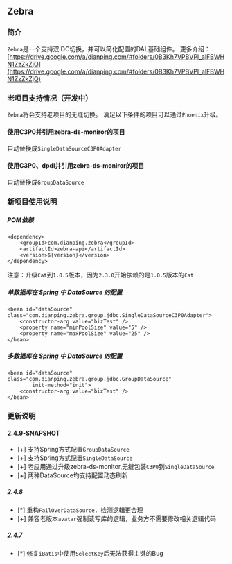 ## Zebra

### 简介
`Zebra`是一个支持双IDC切换，并可以简化配置的DAL基础组件。
更多介绍：[https://drive.google.com/a/dianping.com/#folders/0B3Kh7VPBVPl_alFBWHN1ZzZkZjQ](https://drive.google.com/a/dianping.com/#folders/0B3Kh7VPBVPl_alFBWHN1ZzZkZjQ)


### 老项目支持情况（开发中）
`Zebra`将会支持老项目的无缝切换。
满足以下条件的项目可以通过`Phoenix`升级。

#### 使用C3P0并引用zebra-ds-moniror的项目
自动替换成`SingleDataSourceC3P0Adapter`

#### 使用C3P0、dpdl并引用zebra-ds-moniror的项目
自动替换成`GroupDataSource`

### 新项目使用说明
##### POM依赖
	<dependency>
    	<groupId>com.dianping.zebra</groupId>
	    <artifactId>zebra-api</artifactId>
    	<version>${version}</version>
	</dependency>

注意：升级`Cat`到`1.0.5`版本，因为`2.3.0`开始依赖的是`1.0.5`版本的`Cat`

##### 单数据库在 Spring 中 DataSource 的配置
	<bean id="dataSource" class="com.dianping.zebra.group.jdbc.SingleDataSourceC3P0Adapter">
		<constructor-arg value="bizTest" />
		<property name="minPoolSize" value="5" />
		<property name="maxPoolSize" value="25" />
	</bean>

##### 多数据库在 Spring 中 DataSource 的配置
	<bean id="dataSource" class="com.dianping.zebra.group.jdbc.GroupDataSource" 
            init-method="init">
		<constructor-arg value="bizTest" />      
	</bean>

### 更新说明
#### 2.4.9-SNAPSHOT
* [+] 支持Spring方式配置`GroupDataSource`
* [+] 支持Spring方式配置`SingleDataSource`
* [+] 老应用通过升级zebra-ds-monitor,无缝包装`C3P0`到`SingleDataSource`
* [+] 两种DataSource均支持配置动态刷新

##### 2.4.8
* [*] 重构`FailOverDataSource`，检测逻辑更合理
* [+] 兼容老版本`avatar`强制读写库的逻辑，业务方不需要修改相关逻辑代码

##### 2.4.7
* [*] 修复`iBatis`中使用`SelectKey`后无法获得主键的Bug